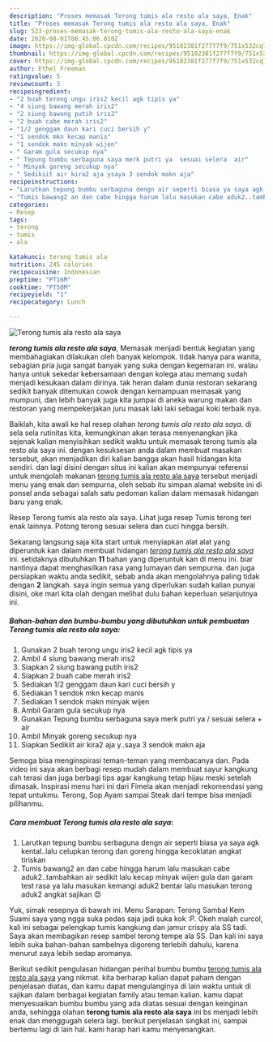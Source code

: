 ```yaml
---
description: "Proses memasak Terong tumis ala resto ala saya, Enak"
title: "Proses memasak Terong tumis ala resto ala saya, Enak"
slug: 523-proses-memasak-terong-tumis-ala-resto-ala-saya-enak
date: 2020-08-01T06:45:06.010Z
image: https://img-global.cpcdn.com/recipes/95102381f277f7f9/751x532cq70/terong-tumis-ala-resto-ala-saya-foto-resep-utama.jpg
thumbnail: https://img-global.cpcdn.com/recipes/95102381f277f7f9/751x532cq70/terong-tumis-ala-resto-ala-saya-foto-resep-utama.jpg
cover: https://img-global.cpcdn.com/recipes/95102381f277f7f9/751x532cq70/terong-tumis-ala-resto-ala-saya-foto-resep-utama.jpg
author: Ethel Freeman
ratingvalue: 5
reviewcount: 3
recipeingredient:
- "2 buah terong ungu iris2 kecil agk tipis ya"
- "4 siung bawang merah iris2"
- "2 siung bawang putih iris2"
- "2 buah cabe merah iris2"
- "1/2 genggam daun kari cuci bersih y"
- "1 sendok mkn kecap manis"
- "1 sendok makn minyak wijen"
- " Garam gula secukup nya"
- " Tepung bumbu serbaguna saya merk putri ya  sesuai selera  air"
- " Minyak goreng secukup nya"
- " Sedikiit air kira2 aja ysaya 3 sendok makn aja"
recipeinstructions:
- "Larutkan tepung bumbu serbaguna dengn air seperti biasa ya saya agk kental..lalu celupkan terong dan goreng hingga kecoklatan angkat tiriskan"
- "Tumis bawang2 an dan cabe hingga harum lalu masukan cabe aduk2..tambahkan air sedikit lalu kecap minyak wijen gula dan garam test rasa ya lalu masukan kemangi aduk2 bentar lalu masukan terong aduk2 angkat sajikan 😍"
categories:
- Resep
tags:
- terong
- tumis
- ala

katakunci: terong tumis ala 
nutrition: 245 calories
recipecuisine: Indonesian
preptime: "PT16M"
cooktime: "PT50M"
recipeyield: "1"
recipecategory: Lunch

---
```



![Terong tumis ala resto ala saya](https://img-global.cpcdn.com/recipes/95102381f277f7f9/751x532cq70/terong-tumis-ala-resto-ala-saya-foto-resep-utama.jpg)

<b><i>terong tumis ala resto ala saya</i></b>, Memasak menjadi bentuk kegiatan yang membahagiakan dilakukan oleh banyak kelompok. tidak hanya para wanita, sebagian pria juga sangat banyak yang suka dengan kegemaran ini. walau hanya untuk sekedar kebersamaan dengan kolega atau memang sudah menjadi kesukaan dalam dirinya. tak heran dalam dunia restoran sekarang sedikit banyak ditemukan cowok dengan kemampuan memasak yang mumpuni, dan lebih banyak juga kita jumpai di aneka warung makan dan restoran yang mempekerjakan juru masak laki laki sebagai koki terbaik nya.

Baiklah, kita awali ke hal resep olahan <i>terong tumis ala resto ala saya</i>. di sela sela rutinitas kita, kemungkinan akan terasa menyenangkan jika sejenak kalian menyisihkan sedikit waktu untuk memasak terong tumis ala resto ala saya ini. dengan kesuksesan anda dalam membuat masakan tersebut, akan menjadikan diri kalian bangga akan hasil hidangan kita sendiri. dan lagi disini dengan situs ini kalian akan mempunyai referensi untuk mengolah makanan <u>terong tumis ala resto ala saya</u> tersebut menjadi menu yang enak dan sempurna, oleh sebab itu simpan alamat website ini di ponsel anda sebagai salah satu pedoman kalian dalam memasak hidangan baru yang enak.

Resep Terong tumis ala resto ala saya. Lihat juga resep Tumis terong teri enak lainnya. Potong terong sesuai selera dan cuci hingga bersih.


Sekarang langsung saja kita start untuk menyiapkan alat alat yang diperuntuk kan dalam membuat hidangan <u><i>terong tumis ala resto ala saya</i></u> ini. setidaknya dibutuhkan <b>11</b> bahan yang diperuntuk kan di menu ini. biar nantinya dapat menghasilkan rasa yang lumayan dan sempurna. dan juga persiapkan waktu anda sedikit, sebab anda akan mengolahnya paling tidak dengan <b>2</b> langkah. saya ingin semua yang diperlukan sudah kalian punyai disini, oke mari kita olah dengan melihat dulu bahan keperluan selanjutnya ini.

<!--inarticleads1-->

##### Bahan-bahan dan bumbu-bumbu yang dibutuhkan untuk pembuatan Terong tumis ala resto ala saya:

1. Gunakan 2 buah terong ungu iris2 kecil agk tipis ya
1. Ambil 4 siung bawang merah iris2
1. Siapkan 2 siung bawang putih iris2
1. Siapkan 2 buah cabe merah iris2
1. Sediakan 1/2 genggam daun kari cuci bersih y
1. Sediakan 1 sendok mkn kecap manis
1. Sediakan 1 sendok makn minyak wijen
1. Ambil  Garam gula secukup nya
1. Gunakan  Tepung bumbu serbaguna saya merk putri ya / sesuai selera + air
1. Ambil  Minyak goreng secukup nya
1. Siapkan  Sedikiit air kira2 aja y..saya 3 sendok makn aja


Semoga bisa menginspirasi teman-teman yang membacanya dan. Pada video ini saya akan berbagi resep mudah dalam membuat sayur kangkung cah terasi dan juga berbagi tips agar kangkung tetap hijau meski setelah dimasak. Inspirasi menu hari ini dari Fimela akan menjadi rekomendasi yang tepat untukmu. Terong, Sop Ayam sampai Steak dari tempe bisa menjadi pilihanmu. 

<!--inarticleads2-->

##### Cara membuat Terong tumis ala resto ala saya:

1. Larutkan tepung bumbu serbaguna dengn air seperti biasa ya saya agk kental..lalu celupkan terong dan goreng hingga kecoklatan angkat tiriskan
1. Tumis bawang2 an dan cabe hingga harum lalu masukan cabe aduk2..tambahkan air sedikit lalu kecap minyak wijen gula dan garam test rasa ya lalu masukan kemangi aduk2 bentar lalu masukan terong aduk2 angkat sajikan 😍


Yuk, simak resepnya di bawah ini. Menu Sarapan: Terong Sambal Kem Suami saya yang ngga suka pedas saja jadi suka kok :P. Okeh malah curcol, kali ini sebagai pelengkap tumis kangkung dan jamur crispy ala SS tadi. Saya akan membagikan resep sambel terong tempe ala SS. Dan kali ini saya lebih suka bahan-bahan sambelnya digoreng terlebih dahulu, karena menurut saya lebih sedap aromanya. 

Berikut sedikit pengulasan hidangan perihal bumbu bumbu <u>terong tumis ala resto ala saya</u> yang nikmat. kita berharap kalian dapat paham dengan penjelasan diatas, dan kamu dapat mengulanginya di lain waktu untuk di sajikan dalam berbagai kegiatan family atau teman kalian. kamu dapat menyesuaikan bumbu bumbu yang ada diatas sesuai dengan keinginan anda, sehingga olahan <b>terong tumis ala resto ala saya</b> ini bs menjadi lebih enak dan menggugah selera lagi. berikut penjelasan singkat ini, sampai bertemu lagi di lain hal. kami harap hari kamu menyenangkan.
